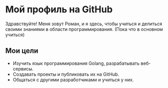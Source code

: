 # Мой профиль на GitHub

Здравствуйте! Меня зовут Роман, и я здесь, чтобы учиться и делиться своими знаниями в области программирования. (Пока что в основном учиться)

## Мои цели

- Изучить язык программирования Golang, разрабатывать веб-сервисы.
- Создавать проекты и публиковать их на GitHub.
- Общаться с другими разработчиками и учиться у них.
